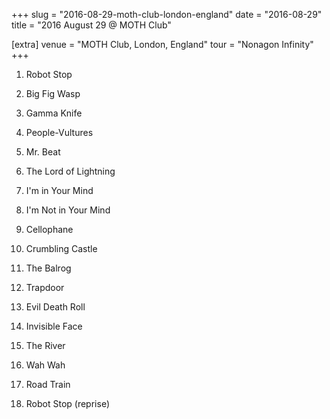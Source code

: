 +++
slug = "2016-08-29-moth-club-london-england"
date = "2016-08-29"
title = "2016 August 29 @ MOTH Club"

[extra]
venue = "MOTH Club, London, England"
tour = "Nonagon Infinity"
+++


 1. Robot Stop

 2. Big Fig Wasp

 3. Gamma Knife

 4. People-Vultures

 5. Mr. Beat

 6. The Lord of Lightning

 7. I'm in Your Mind

 8. I'm Not in Your Mind

 9. Cellophane

10. Crumbling Castle

11. The Balrog

12. Trapdoor

13. Evil Death Roll

14. Invisible Face

15. The River

16. Wah Wah

17. Road Train

18. Robot Stop
    (reprise)


